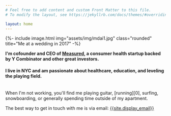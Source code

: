 ```yaml
---
# Feel free to add content and custom Front Matter to this file.
# To modify the layout, see https://jekyllrb.com/docs/themes/#overriding-theme-defaults

layout: home
---
```


{%- include image.html
  img="assets/img/mdai1.jpg"
  class="rounded"
  title="Me at a wedding in 2017" -%}

<h4 style="margin:10px 0 15px;">
  I'm cofounder and CEO of <a href="https://trymeasured.com/" target="_blank">Measured</a>, a consumer health startup backed by Y Combinator and other great investors.
</h4>
<h4>
  I live in NYC and am passionate about healthcare, education, and leveling the playing field.
</h4>
<br />
When I'm not working, you'll find me playing guitar, [running][0], surfing,
snowboarding, or generally spending time outside of my apartment.

The best way to get in touch with me is via email: [{{site.display_email}}][1]

[0]: https://www.strava.com/athletes/monji
[1]: mailto:{{site.email}}
